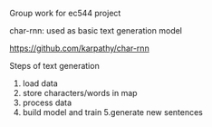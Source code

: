 Group work for ec544 project



char-rnn: used as basic text generation model

https://github.com/karpathy/char-rnn

Steps of text generation
1. load data
2. store characters/words in map
3. process data
4. build model and train
5.generate new sentences
